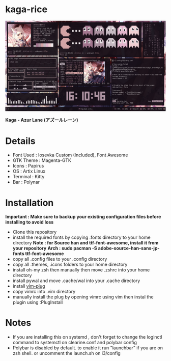 # kaga-rice

![enter image description here](https://github.com/shikikan-neko08/kaga-rice/blob/main/2021-07-16-161046_1360x768_scrot.png)

**Kaga - Azur Lane (アズールレーン)**


# Details
* Font Used : Iosevka Custom (Included), Font Awesome
* GTK Theme : Magenta-GTK
* Icons     : Papirus
* OS        : Artix Linux
* Terminal  : Kitty
* Bar       : Polynar

# Installation

**Important : Make sure to backup your existing configuration files before installing to avoid loss**

* Clone this repository
* install the required fonts by copying .fonts directory to your home directory
**Note : for Source han and ttf-font-awesome, install it from your repository**
**Arch : sudo pacman -S adobe-source-han-sans-jp-fonts ttf-font-awesome**
* copy all .config files to your .config directory
* copy all .themes, .icons folders to your home directory
* install oh-my zsh then manually then move .zshrc into your home directory
* install pywal and move .cache/wal into your .cache directory
* install [vim-plug](https://github.com/junegunn/vim-plug)
* copy vimrc into .vim directory
* manually install the plug by opening vimrc using vim then instal the plugin using :PlugInstall

# Notes
* If you are installing this on systemd , don't forget to change the loginctl
 command to systemctl on clearine.conf and polybar config
* Polybar is disabled by default. to enable it run "launchbar" if you are on zsh shell. or uncomment the launch.sh on i3/config
